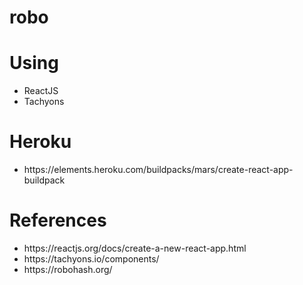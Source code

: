 # robo

# Using
<ul>
  <li>ReactJS</li>
  <li>Tachyons</li>
</ul>

# Heroku
<ul>
  <li>https://elements.heroku.com/buildpacks/mars/create-react-app-buildpack</li>
</ul>

# References
<ul>
  <li>https://reactjs.org/docs/create-a-new-react-app.html</li>
  <li>https://tachyons.io/components/</li>
  <li>https://robohash.org/</li>
</ul>

